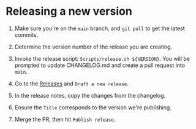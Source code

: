 # Releasing a new version

1. Make sure you're on the `main` branch, and `git pull` to get the latest commits.

1. Determine the version number of the release you are creating.

1. Invoke the release script: `Scripts/release.sh ${VERSION}`. You will be prompted to update CHANGELOG.md and create a pull request into `main`.

1. Go to the [Releases](https://github.com/square/Listable/releases) and `Draft a new release`.

1. In the release notes, copy the changes from the changelog.

1. Ensure the `Title` corresponds to the version we're publishing.

1. Merge the PR, then hit `Publish release`.
